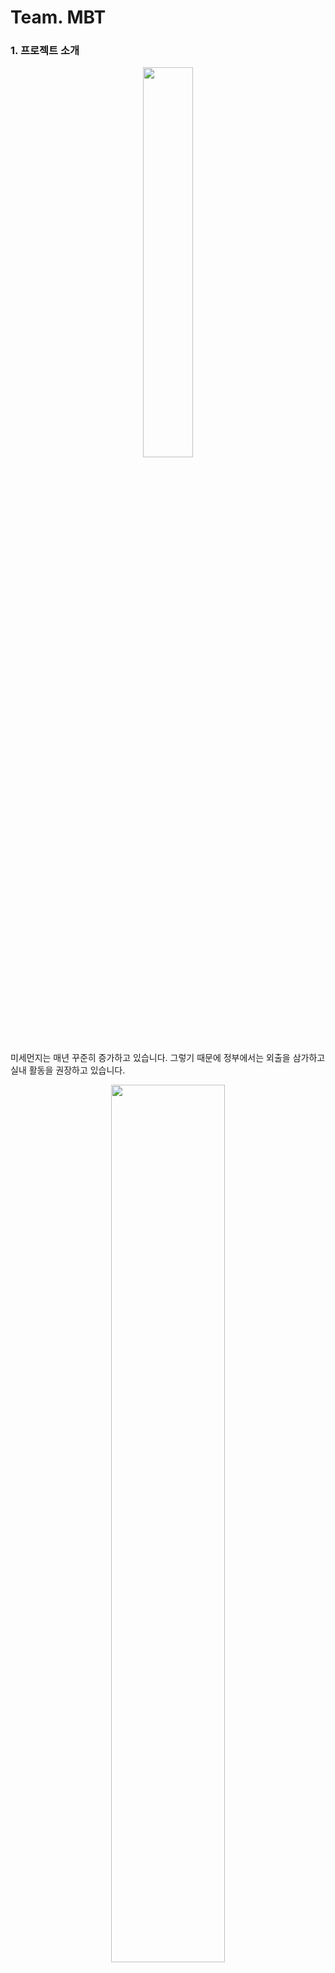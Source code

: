 # Team. MBT

### 1. 프로젝트 소개

<div align="center">
  <img src="https://i.imgur.com/Dg1G3sh.jpg" width="40%" height="40%">
</div>

 미세먼지는 매년 꾸준히 증가하고 있습니다. 그렇기 때문에 정부에서는 외출을 삼가하고 실내 활동을 권장하고 있습니다.
 
<div align="center">
  <img src="https://i.imgur.com/kOg57Tz.jpg" width="60%" height="60%">
</div>

 실내에서도 요리나 가전제품 등으로 인한 미세먼지 발생으로 인하여 미세먼지가 하루 허용기준보다 100배 이상 치솟을 수 있기 때문에 환기를 권장하고 불가피하게 미세먼지의 농도가 높을 때에는 차선책으로 공기청정기를 사용하는 등의 대안을 제시하고 있습니다.

이러한 이유로 저희는 환기를 비롯한 실내 공기 환경 개선을 더욱 효율적이고 체계적으로 관리하는 것을  **Mini BuT** 프로젝트를 통하여 해결해 보고자 합니다.
**Mini BuT**은 Mini Butler, 작은 집사라는 의미로 집 안을 관리하는 집사처럼 실내의 공기질을 관리해주는 의미를 담고 있습니다.

 라즈베리파이(Mini BuT)에 연결된 센서를 통해 실내 환경 데이터를 수집하여 MQTT 통신을 통하여 서버에 보냅니다. 서버는 공공데이터 API 통하여 실외 환경 데이터를 얻고 실내 데이터와 비교 분석합니다. 그 후 서버에서 분석 결과에 맞게 라즈베리파이에게 제어 명령을 전달합니다. 라즈베리파이는 IR통신(적외선 통신)으로 연동 기기(에어컨, 공기청정기, 창문 등)를 동작시킵니다.
 웹 앱을 사용하여 사용자가 축적된 환경 데이터를 손쉽게 확인할 수 있고, 연동 기기를 직접 제어할 수 있도록 합니다.

- - -


### 2. Abstract

Fine dust is increasing every year. So the government is encouraging people to stay indoors instead of going out.
However, there are also factors that cause fine dust from cooking and home Appliances etc. Therefore, ventilation is recommended
and alternative options are provided, such as using an air purifier when fine dust concentration is high.
For the reason, we intend to manage the improvement of indoor air environment, including ventilation, more efficiently and systematically through out **'Mini BuT'** project.
**'Mini BuT'** means 'Mini Butler'. It means a small butler, which manages indoor air quality, like a butler who manages the inside of the house.

Collects indoor environment data through sensors connected to Raspberry Pi and sends it to server by 'MQTT'communication.
Server obtain outdoor environment data with public data 'API' and compares and analyzes it with indoor environment data.
Then, the server sends control commands to the Raspberry Pi according to the analysis results.
The Raspberry Pi operates the devices connected to the Raspberry Pi by 'IR' communication.
Using Web App, users can easily view their accumulated indoor environment data and directly control their devices.


- - -


### 3. 프로젝트 소개 영상 및 사이트

아래 이미지를 클릭하시면 프로젝트 소개 영상을 보실 수 있습니다.

[![MASK](https://img.youtube.com/vi/ffzc6NPKIRc/0.jpg)](https://www.youtube.com/watch?v=ffzc6NPKIRc&feature=youtu.be)

프로젝트 소개 사이트 : https://kookmin-sw.github.io/2019-cap1-18/

- - -


### 4. 팀 소개

#### 지도 교수 : 이 상 환 교수님



<img src="https://i.imgur.com/vhQIome.jpg" width="300px">

```
* 오상화
* 역할 : 서버 구축 및 관리
         통신 컴포넌트 구현
* e-mail : minbosh92@gmail.com
```

<img src="https://i.imgur.com/q8d2hy7.jpg" width="300px">

```
* 김수은
* 역할 : 라즈베리파이 환경 구성
         웹 앱 구현
* e-mail : happyse97@naver.com
```

<img src="https://i.imgur.com/KLQqduu.jpg" width="300px">

```
* 민태준
* 역할 : 통신 컴포넌트 구현
         웹 앱 구현
         Mini BuT Hardware 제작
* e-mail : mtj2741@naver.com
```

<img src="https://i.imgur.com/kigbNp9.jpg" width="300px">

```
* 박재효
* 역할 : DB 생성 및 관리
         데이터 처리 컴포넌트 구현
* e-mail : ayopark12@gmail.com
```

<img src="https://i.imgur.com/6cciTaa.jpg" width="300px">

```
* 박종민
* 역할 : 연동 기기 Hardware 제작
         연동 기기 Software 구현
* e-mail : ansxjrdptj94@naver.com
```

- - -





